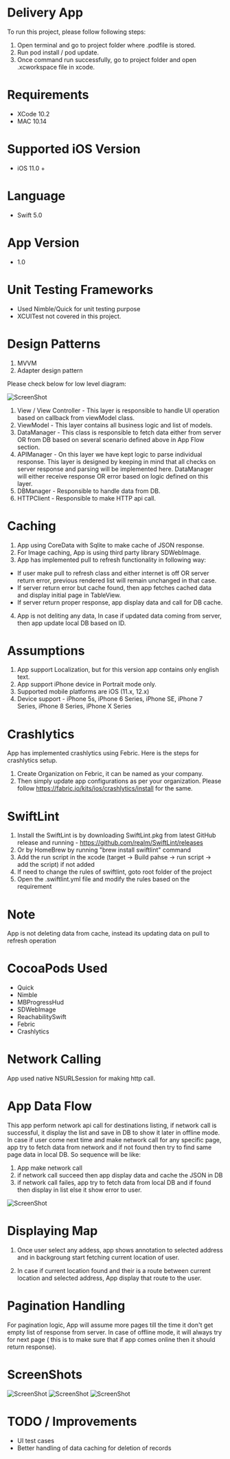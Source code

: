 # Delivery App

To run this project, please follow following steps:

1. Open terminal and go to project folder where .podfile is stored.
2. Run pod install / pod update.
3. Once command run successfully, go to project folder and open .xcworkspace file in xcode.

# Requirements

- XCode 10.2
- MAC 10.14

# Supported iOS Version

- iOS 11.0 +

# Language 

- Swift 5.0


# App Version

- 1.0

# Unit Testing Frameworks

- Used Nimble/Quick for unit testing purpose
- XCUITest not covered in this project.

# Design Patterns

1. MVVM
2. Adapter design pattern

Please check below for low level diagram:

![ScreenShot](https://github.com/mohit5189/DeliveryApp/blob/master/ScreenShots/Architecture.png)

1. View / View Controller - This layer is responsible to handle UI operation based on callback from viewModel class.
2. ViewModel - This layer contains all business logic and list of models.
3. DataManager - This class is responsible to fetch data either from server OR from DB based on several scenario defined above in App Flow section.
4. APIManager - On this layer we have kept logic to parse individual response. This layer is designed by keeping in mind that all checks on server response and parsing will be implemented here. DataManager will either receive response OR error based on logic defined on this layer.
5. DBManager - Responsible to handle data from DB.
6. HTTPClient - Responsible to make HTTP api call.

# Caching

1. App using CoreData with Sqlite to make cache of JSON response.
2. For Image caching, App is using third party library SDWebImage.
3. App has implemented pull to refresh functionality in following way:
  - If user make pull to refresh class and either internet is off OR server return error, previous rendered list will remain unchanged in that case.
  - If server return error but cache found, then app fetches cached data and display initial page in TableView.
  - If server return proper response, app display data and call for DB cache.
4. App is not deliting any data, In case if updated data coming from server, then app update local DB based on ID.

# Assumptions        
1. App support Localization, but for this version app contains only english text.     
2. App support iPhone device in Portrait mode only. 
3.  Supported mobile platforms are iOS (11.x, 12.x)        
4.  Device support - iPhone 5s, iPhone 6 Series, iPhone SE, iPhone 7 Series, iPhone 8 Series, iPhone X Series    

# Crashlytics

App has implemented crashlytics using Febric. Here is the steps for crashlytics setup.
1. Create Organization on Febric, it can be named as your company.
2. Then simply update app configurations as per your organization. Please follow https://fabric.io/kits/ios/crashlytics/install for the same.

# SwiftLint
1. Install the SwiftLint is by downloading SwiftLint.pkg from latest GitHub release and running - https://github.com/realm/SwiftLint/releases
2. Or by HomeBrew by running "brew install swiftlint" command
3. Add the run script in the xcode (target -> Build pahse -> run script -> add the script) if not added
4. If need to change the rules of swiftlint, goto root folder of the project
5. Open the .swiftlint.yml file and modify the rules based on the requirement

  # Note
  App is not deleting data from cache, instead its updating data on pull to refresh operation  

# CocoaPods Used

- Quick
- Nimble
- MBProgressHud
- SDWebImage
- ReachabilitySwift
- Febric
- Crashlytics

# Network Calling

App used native NSURLSession for making http call.

# App Data Flow

This app perform network api call for destinations listing, if network call is successful, it display the list and save in DB to show it later in offline mode. In case if user come next time and make network call for any specific page, app try to fetch data from network and if not found then try to find same page data in local DB. So sequence will be like:

1. App make network call
2. if network call succeed then app display data and cache the JSON in DB
3. if network call failes, app try to fetch data from local DB and if found then display in list else it show error to user.

![ScreenShot](https://github.com/mohit5189/DeliveryApp/blob/master/ScreenShots/flow.png)


# Displaying Map

1. Once user select any addess, app shows annotation to selected address and in backgroung start fetching current location of user. 

2. In case if current location found and their is a route between current location and selected address, App display that route to the user.

# Pagination Handling

For pagination logic, App will assume more pages till the time it don't get empty list of response from server. In case of offline mode, it will always try for next page ( this is to make sure that if app comes online then it should return response).

# ScreenShots

![ScreenShot](https://github.com/mohit5189/DeliveryApp/blob/master/ScreenShots/deliveryList.png)
![ScreenShot](https://github.com/mohit5189/DeliveryApp/blob/master/ScreenShots/map.png)
![ScreenShot](https://github.com/mohit5189/DeliveryApp/blob/master/ScreenShots/route.png)

# TODO / Improvements

-  UI test cases
- Better handling of data caching for deletion of records
